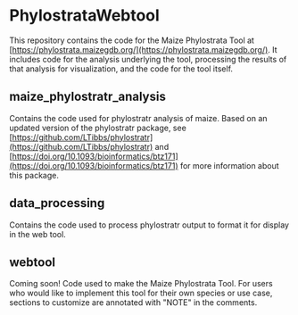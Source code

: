 # PhylostrataWebtool

This repository contains the code for the Maize Phylostrata Tool at [https://phylostrata.maizegdb.org/](https://phylostrata.maizegdb.org/). It includes code for the analysis underlying the tool, processing the results of that analysis for visualization, and the code for the tool itself.

## maize_phylostratr_analysis
Contains the code used for phylostratr analysis of maize. Based on an updated version of the phylostratr package, see [https://github.com/LTibbs/phylostratr](https://github.com/LTibbs/phylostratr) and [https://doi.org/10.1093/bioinformatics/btz171](https://doi.org/10.1093/bioinformatics/btz171) for more information about this package.

## data_processing
Contains the code used to process phylostratr output to format it for display in the web tool.

## webtool
Coming soon! Code used to make the Maize Phylostrata Tool. For users who would like to implement this tool for their own species or use case, sections to customize are annotated with "NOTE" in the comments. 
